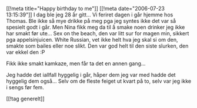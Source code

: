 [[!meta  title="Happy birthday to me"]]
[[!meta  date="2006-07-23 13:15:39"]]
I dag ble jeg 28 år gitt... Vi feriret dagen i går hjemme hos Thomas. Ble ikke så mye drikke på meg pga jeg syntes ikke det var så spesielt godt i går. Men Nina fikk meg da til å smake noen drinker jeg ikke har smakt før ute... Sex on the beach, den var litt sur for magen min, sikkert pga appelsinjuicen. White Russian, vet ikke helt hva jeg skal si om den, smakte som bailes eller noe slikt. Den var god helt til den siste slurken, den var ekkel den :P

Fikk ikke smakt kamkaze, men får ta det en annen gang...

Jeg hadde det iallfall hyggelig i går, håper dem jeg var med hadde det hyggelig dem også... Selv om de fleste feiget ut kvart på to, selv var jeg ikke i sengs før fem.

[[!tag  generelt]]